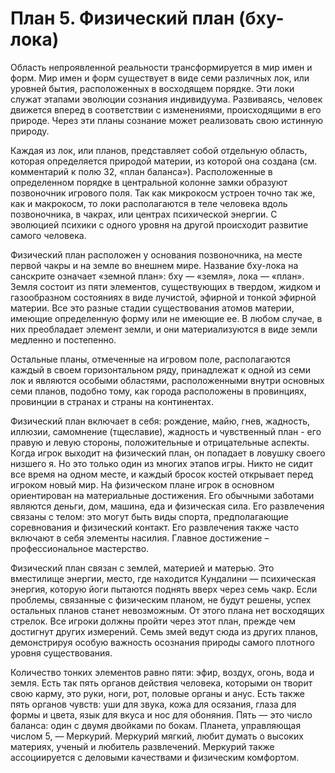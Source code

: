 # План 5. Физический план (бху-лока)

Область непроявленной реальности трансформируется в мир имен и форм. Мир имен и форм существует в виде семи различных лок, или уровней бытия, расположенных в восходящем порядке. Эти локи служат этапами эволюции сознания индивидуума. Развиваясь, человек движется вперед в соответствии с изменениями, происходящими в его природе. Через эти планы сознание может реализовать свою истинную природу.

Каждая из лок, или планов, представляет собой отдельную область, которая определяется природой материи, из которой она создана (см. комментарий к полю 32, «план баланса»). Расположенные в определенном порядке в центральной колонне замки образуют позвоночник игрового поля. Так как микрокосм устроен точно так же, как и макрокосм, то локи располагаются в теле человека вдоль позвоночника, в чакрах, или центрах психической энергии. С эволюцией психики с одного уровня на другой происходит развитие самого человека.

Физический план расположен у основания позвоночника, на месте первой чакры и на земле во внешнем мире. Название бху-лока на санскрите означает «земной план»: бху — «земля», лока — «план». Земля состоит из пяти элементов, существующих в твердом, жидком и газообразном состояниях в виде лучистой, эфирной и тонкой эфирной материи. Все это разные стадии существования атомов материи, имеющие определенную форму или не имеющие ее. В любом случае, в них преобладает элемент земли, и они материализуются в виде земли медленно и постепенно.

Остальные планы, отмеченные на игровом поле, располагаются каждый в своем горизонтальном ряду, принадлежат к одной из семи лок и являются особыми областями, расположенными внутри основных семи планов, подобно тому, как города расположены в провинциях, провинции в странах и страны на континентах.

Физический план включает в себя: рождение, майю, гнев, жадность, иллюзии, самомнение (тщеславие), жадность и чувственный план - его правую и левую стороны, положительные и отрицательные аспекты. Когда игрок выходит на физический план, он попадает в ловушку своего низшего я. Но это только один из многих этапов игры. Никто не сидит все время на одном месте, и каждый бросок костей открывает перед игроком новый мир. На физическом плане игрок в основном ориентирован на материальные достижения. Его обычными заботами являются деньги, дом, машина, еда и физическая сила. Его развлечения связаны с телом: это могут быть виды спорта, предполагающие соревнования и физический контакт. Его развлечения также часто включают в себя элементы насилия. Главное достижение – профессиональное мастерство.

Физический план связан с землей, материей и матерью. Это вместилище энергии, место, где находится Кундалини — психическая энергия, которую йоги пытаются поднять вверх через семь чакр. Если проблемы, связанные с физическим планом, не будут решены, успех остальных планов станет невозможным. От этого плана нет восходящих стрелок. Все игроки должны пройти через этот план, прежде чем достигнут других измерений. Семь змей ведут сюда из других планов, демонстрируя особую важность осознания природы самого плотного уровня существования.

Количество тонких элементов равно пяти: эфир, воздух, огонь, вода и земля. Есть так пять органов действия человека, которыми он творит свою карму, это руки, ноги, рот, половые органы и анус. Есть также пять органов чувств: уши для звука, кожа для осязания, глаза для формы и цвета, язык для вкуса и нос для обоняния. Пять — это число баланса: один с двумя двойками по бокам. Планета, управляющая числом 5, — Меркурий. Меркурий мягкий, любит думать о высоких материях, ученый и любитель развлечений. Меркурий также ассоциируется с деловыми качествами и физическим комфортом.
